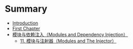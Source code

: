 # Summary

* [Introduction](README.md)
* [First Chapter](chapter1.md)
* [模块与依赖注入（Modules and Dependency Injection）](modules-and-dependency-injection.md)
  * [11. 模块与注射器（Modules and The Injector）](modules-and-dependency-injection/modules-and-the-injector.md)

